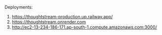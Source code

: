 Deployments:
1) https://thoughtstream-production.up.railway.app/
2) https://thoughtstream.onrender.com
3) http://ec2-13-234-186-171.ap-south-1.compute.amazonaws.com:3000/

